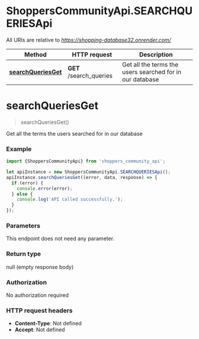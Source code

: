 # ShoppersCommunityApi.SEARCHQUERIESApi

All URIs are relative to *https://shopping-database32.onrender.com/*

Method | HTTP request | Description
------------- | ------------- | -------------
[**searchQueriesGet**](SEARCHQUERIESApi.md#searchQueriesGet) | **GET** /search_queries | Get all the terms the users searched for in our database

<a name="searchQueriesGet"></a>
# **searchQueriesGet**
> searchQueriesGet()

Get all the terms the users searched for in our database

### Example
```javascript
import {ShoppersCommunityApi} from 'shoppers_community_api';

let apiInstance = new ShoppersCommunityApi.SEARCHQUERIESApi();
apiInstance.searchQueriesGet((error, data, response) => {
  if (error) {
    console.error(error);
  } else {
    console.log('API called successfully.');
  }
});
```

### Parameters
This endpoint does not need any parameter.

### Return type

null (empty response body)

### Authorization

No authorization required

### HTTP request headers

 - **Content-Type**: Not defined
 - **Accept**: Not defined

